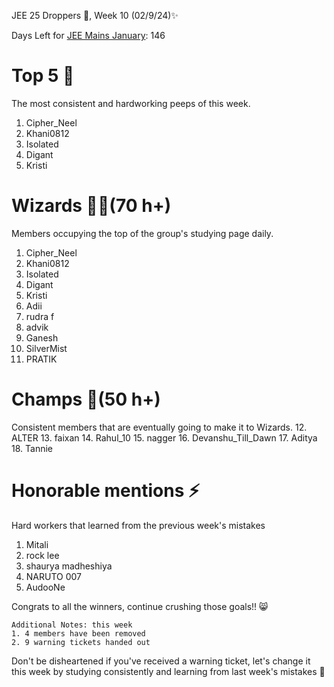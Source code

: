 JEE 25 Droppers 🚀, Week 10 (02/9/24)✨

Days Left for [JEE Mains January](https://2mos.github.io/): 146

# Top 5 👑
The most consistent and hardworking peeps of this week. 
1. Cipher_Neel
2. Khani0812
3. Isolated
4. Digant
5. Kristi
 
# Wizards 🧙‍♂️(70 h+)
Members occupying the top of the group's studying page daily. 
1. Cipher_Neel
2. Khani0812
3. Isolated
4. Digant
5. Kristi
6. Adii
7. rudra f
8. advik
9. Ganesh
10. SilverMist
11. PRATIK

# Champs 🐐(50 h+)
Consistent members that are eventually going to make it to Wizards. 
12. ALTER
13. faixan
14. Rahul_10
15. nagger
16. Devanshu_Till_Dawn
17. Aditya
18. Tannie

# Honorable mentions ⚡
Hard workers that learned from the previous week's mistakes 
1. Mitali
2. rock lee
3. shaurya madheshiya
4. NARUTO 007
5. AudooNe



Congrats to all the winners, continue crushing those goals!! 😸

```
Additional Notes: this week
1. 4 members have been removed
2. 9 warning tickets handed out
```

Don't be disheartened if you've received a warning ticket, let's change it this week by studying consistently and learning from last week's mistakes 💪

